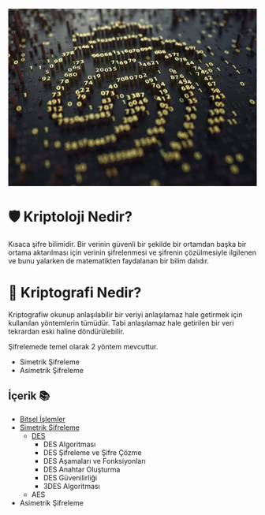 ![resimbulunamadi](/resimler/key.jpeg)

# 🛡 Kriptoloji Nedir?
Kısaca şifre bilimidir. Bir verinin güvenli bir şekilde bir ortamdan başka bir ortama aktarılması için verinin şifrelenmesi ve şifrenin çözülmesiyle ilgilenen ve bunu yalarken de matematikten faydalanan bir bilim dalıdır.


# 💎 Kriptografi Nedir?
Kriptografiw okunup anlaşılabilir bir veriyi anlaşılamaz hale getirmek için kullanılan yöntemlerin tümüdür. Tabi anlaşılamaz hale getirilen bir veri tekrardan eski haline döndürülebilir.

Şifrelemede temel olarak 2 yöntem mevcuttur.

 - Simetrik Şifreleme
 - Asimetrik Şifreleme

## İçerik 📚
- [Bitsel İşlemler](/bitsel-islemler/bitsel-islemler.md)
- [Simetrik Şifreleme](/simetrik/simetrik.md)
   - [DES](/simetrik/des/des.md)
      - DES Algoritması
      - DES Şifreleme ve Şifre Çözme
       - DES Aşamaları ve Fonksiyonları
       - DES Anahtar Oluşturma
       - DES Güvenilirliği
       - 3DES Algoritması
    - AES
- Asimetrik Şifreleme
